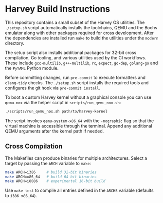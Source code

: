 # Harvey Build Instructions

This repository contains a small subset of the Harvey OS utilities.
The `./setup.sh` script automatically installs the toolchains,
QEMU and the Bochs emulator along with other packages required for
cross development. After the dependencies are installed run `make`
to build the utilities under the `modern` directory.

The setup script also installs additional packages for 32-bit
cross compilation, Go tooling, and various utilities used by the
CI workflows. These include `gcc-multilib`, `g++-multilib`, `rc`,
`expect`, `go-dep`, `golang-go` and the `PyYAML` Python module.

Before committing changes, run `pre-commit` to execute formatters and
`clang-tidy` checks. The `./setup.sh` script installs the required
tools and configures the git hook via `pre-commit install`.

To boot a custom Harvey kernel without a graphical console you can use
`qemu-nox` via the helper script in `scripts/run_qemu_nox.sh`:

```bash
./scripts/run_qemu_nox.sh path/to/harvey-kernel
```

The script invokes `qemu-system-x86_64` with the `-nographic` flag so
that the virtual machine is accessible through the terminal. Append any
additional QEMU arguments after the kernel path if needed.

## Cross Compilation

The Makefiles can produce binaries for multiple architectures. Select a
target by passing the `ARCH` variable to `make`:

```bash
make ARCH=i386     # build 32-bit binaries
make ARCH=x86_64   # build 64-bit binaries
make ARCH=i8086    # experimental 16-bit build
```

Use `make test` to compile all entries defined in the `ARCHS` variable
(defaults to `i386 x86_64`).
